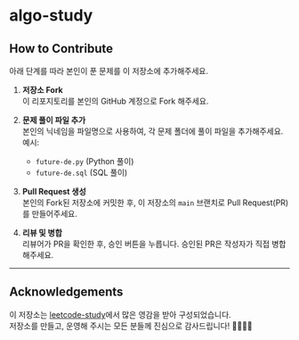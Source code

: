 # algo-study

## How to Contribute

아래 단계를 따라 본인이 푼 문제를 이 저장소에 추가해주세요.

1. **저장소 Fork**  
   이 리포지토리를 본인의 GitHub 계정으로 Fork 해주세요.

2. **문제 풀이 파일 추가**  
   본인의 닉네임을 파일명으로 사용하여, 각 문제 폴더에 풀이 파일을 추가해주세요.  
   예시:  
   - `future-de.py` (Python 풀이)  
   - `future-de.sql` (SQL 풀이)

3. **Pull Request 생성**  
   본인의 Fork된 저장소에 커밋한 후, 이 저장소의 `main` 브랜치로 Pull Request(PR)를 만들어주세요.

4. **리뷰 및 병합**  
   리뷰어가 PR을 확인한 후, 승인 버튼을 누릅니다. 승인된 PR은 작성자가 직접 병합해주세요.

---

## Acknowledgements

이 저장소는 [leetcode-study](https://github.com/DaleStudy/leetcode-study)에서 많은 영감을 받아 구성되었습니다.  
저장소를 만들고, 운영해 주시는 모든 분들께 진심으로 감사드립니다! 🙇‍♂️🙇‍♀️
